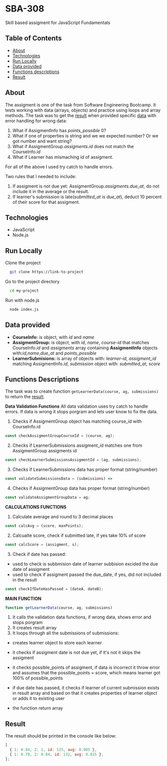 # SBA-308

Skill based assigment for JavaScript Fundamentals

## Table of Contents

- [About](#about)
- [Technologies](#technologies)
- [Run Locally](#run-locally)
- [Data provided](#data-provided)
- [Functions descriptions](#functions-descriptions)
- [Result](#result)

## About

The assigment is one of the task from Software Engineering Bootcamp. It tests working with data (arrays, objects) and practice using loops and array methods.
The task was to get the [result](#result) when provided specific [data](#data-provided) with error handling for wrong data:

1. What if AssigmentInfo has _points_possible_ 0?
2. What if one of properties is string and we we expected number? Or we got number and want string?
3. What if AssigmentGroup._assigments_._id_ does not match the CourseInfo._id_
4. What if Learner has mismaching id of assigment.

For all of the above I used try catch to handle errors.

Two rules that I needed to include:

1. If assigment is not due yet: AssigmentGroup._assigments_._due_at_, do not include it in the average or the result.
2. If learner's submission is late(_submitted_at_ is _due_at_), deduct 10 percent of their score for that assigment.

## Technologies

- JavaScript
- Node.js

## Run Locally

Clone the project

```bash
  git clone https://link-to-project
```

Go to the project directory

```bash
  cd my-project
```

Run with node.js

```bash
  node index.js
```

## Data provided

- **CourseInfo:** is object, with _id_ and _name_
- **AssigmentGroup:** is object, with _id_, _name_, _course-id_ that matches CourseInfo._id_ and _assigments_ array containing **AssigmentInfo** objects with:_id_,_name_,_due_at_ and _points_possible_
- **LearnerSubmisions:** is array of objects with: _learner-id_, _assigment_id_ matching AssigmentInfo._id_, _submission_ object with: _submitted_at_, _score_

## Functions Descriptions

The task was to create function `getLearnerData(course, ag, submissions)` to return the [result](#result).

**Data Validation Functions**
All data validation uses try catch to handle errors. If data is wrong it stops porgram and lets user know to fix the data.

1. Checks if AssigmentGroup object has matching course_id with CourseInfo.id

```javascript
const checkAssigmentGroupCourseId = (course, ag);
```

2. Checks if LearnerSubmissions assigment_id matches one from AssigmentGroup assigments id

```javascript
const checkLearnerSubmissionsAssigmentId = (ag, submissions);
```

3. Checks if LearnerSubmissions data has proper format (string/number)

```javascript
const validateSubmissionsData = (submissions) =>
```

4.  Checks if AssigmentGroup data has proper format (string/number)

```javascript
const validateAssigmentGroupData = ag;
```

**CALCULATIONS FUNCTIONS**

1. Calculate average and round to 3 decimal places

```javascript
const calcAvg = (score, maxPoints);
```

2. Calcualte score, check if submitted late, if yes take 10% of score

```javascript
const calcScore = (assigment, s);
```

3. Check if date has passed:

- used to check is subbmision date of learner subbision excided the due date of assigment
- used to check if assigment passed the due_date, if yes, did not included in the result

```javascript
const checkIfDateHasPassed = (dateA, dateB);
```

**MAIN FUNCTION**

```javascript
function getLearnerData(course, ag, submissions)
```

1. It calls the validation data functions, if wrong data, shows error and stops porgram
2. It creates result array
3. It loops through all the submissions of submissions:

- creates learner object to store each learner
- it checks if assigment date is not due yet, if it's not it skips the assigment
- it checks possible_points of assigment, if data is incorrect it throw error and assumes that the possible_points = score, which means learner got 100% of possible_points
- if due date has passed, it checks if learner of current submission exists in result array and based on that it creates properties of learner object or adds it to existing user

- the function return array

## Result

The result should be printed in the console like below:

```javascript
[
  { 1: 0.94, 2: 1, id: 125, avg: 0.985 },
  { 1: 0.78, 2: 0.84, id: 132, avg: 0.825 },
];
```
